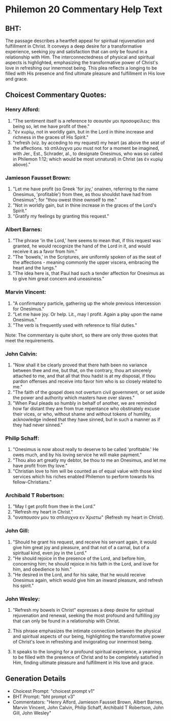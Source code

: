# Philemon 20 Commentary Help Text

## BHT:
The passage describes a heartfelt appeal for spiritual rejuvenation and fulfillment in Christ. It conveys a deep desire for a transformative experience, seeking joy and satisfaction that can only be found in a relationship with Him. The interconnectedness of physical and spiritual aspects is highlighted, emphasizing the transformative power of Christ's love in refreshing our innermost being. This plea reflects a longing to be filled with His presence and find ultimate pleasure and fulfillment in His love and grace.

## Choicest Commentary Quotes:
### Henry Alford:
1. "The sentiment itself is a reference to σεαυτόν μοι προσοφείλεις: this being so, let me have profit of thee."
2. "ἐν κυρίῳ, not in worldly gain, but in the Lord in thine increase and richness in the graces of His Spirit."
3. "refresh (viz. by acceding to my request) my heart (as above the seat of the affections. τὰ σπλάγχνα μου must not for a moment be imagined, with Jer., Est., Schrader, al., to designate Onesimus, who was so called in Philemon 1:12; which would be most unnatural) in Christ (as ἐν κυρίῳ above)."

### Jamieson Fausset Brown:
1. "Let me have profit (so Greek 'for joy,' onainen, referring to the name Onesimus, 'profitable') from thee, as thou shouldst have had from Onesimus"; for "thou owest thine ownself to me."
2. "Not in worldly gain, but in thine increase in the graces of the Lord's Spirit."
3. "Gratify my feelings by granting this request."

### Albert Barnes:
1. "The phrase 'in the Lord,' here seems to mean that, if this request was granted, he would recognize the hand of the Lord in it, and would receive it as a favor from him."
2. "The 'bowels,' in the Scriptures, are uniformly spoken of as the seat of the affections - meaning commonly the upper viscera, embracing the heart and the lungs."
3. "The idea here is, that Paul had such a tender affection for Onesimus as to give him great concern and uneasiness."

### Marvin Vincent:
1. "A confirmatory particle, gathering up the whole previous intercession for Onesimus."
2. "Let me have joy. Or help. Lit., may I profit. Again a play upon the name Onesimus."
3. "The verb is frequently used with reference to filial duties."

Note: The commentary is quite short, so there are only three quotes that meet the requirements.

### John Calvin:
1. "Now shall it be clearly proved that there hath been no variance between thee and me, but that, on the contrary, thou art sincerely attached to me, and that all that thou hadst is at my disposal, if thou pardon offenses and receive into favor him who is so closely related to me."
2. "The faith of the gospel does not overturn civil government, or set aside the power and authority which masters have over slaves."
3. "When Paul pleads so humbly in behalf of another, we are reminded how far distant they are from true repentance who obstinately excuse their vices, or who, without shame and without tokens of humility, acknowledge indeed that they have sinned, but in such a manner as if they had never sinned."

### Philip Schaff:
1. "Onesimus is now about really to deserve to be called 'profitable.' He owes much, and by his loving service he will make payment."
2. "Thou also art greatly my debtor, be thou to me an Onesimus, and let me have profit from thy love."
3. "Christian love to him will be counted as of equal value with those kind services which his riches enabled Philemon to perform towards his fellow-Christians."

### Archibald T Robertson:
1. "May I get profit from thee in the Lord."
2. "Refresh my heart in Christ."
3. "αναπαυσον μου τα σπλαγχνα εν Χριστω" (Refresh my heart in Christ).

### John Gill:
1. "Should he grant his request, and receive his servant again, it would give him great joy and pleasure, and that not of a carnal, but of a spiritual kind, even joy in the Lord."
2. "He should rejoice in the presence of the Lord, and before him, concerning him; he should rejoice in his faith in the Lord, and love for him, and obedience to him."
3. "He desired in the Lord, and for his sake, that he would receive Onesimus again, which would give him an inward pleasure, and refresh his spirit."

### John Wesley:
1. "Refresh my bowels in Christ" expresses a deep desire for spiritual rejuvenation and renewal, seeking the most profound and fulfilling joy that can only be found in a relationship with Christ.

2. This phrase emphasizes the intimate connection between the physical and spiritual aspects of our being, highlighting the transformative power of Christ's love in refreshing and invigorating our innermost being.

3. It speaks to the longing for a profound spiritual experience, a yearning to be filled with the presence of Christ and to be completely satisfied in Him, finding ultimate pleasure and fulfillment in His love and grace.


## Generation Details
- Choicest Prompt: "choicest prompt v1"
- BHT Prompt: "bht prompt v3"
- Commentators: "Henry Alford, Jamieson Fausset Brown, Albert Barnes, Marvin Vincent, John Calvin, Philip Schaff, Archibald T Robertson, John Gill, John Wesley"
